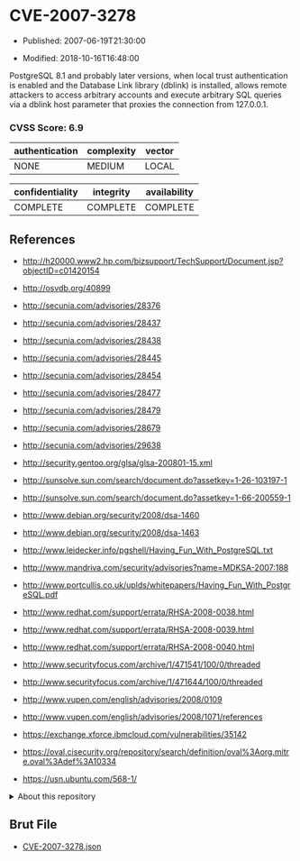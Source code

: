 # CVE-2007-3278

- Published: 2007-06-19T21:30:00

- Modified: 2018-10-16T16:48:00

PostgreSQL 8.1 and probably later versions, when local trust authentication is enabled and the Database Link library (dblink) is installed, allows remote attackers to access arbitrary accounts and execute arbitrary SQL queries via a dblink host parameter that proxies the connection from 127.0.0.1.

### CVSS Score: **6.9**

| authentication | complexity | vector |
| --- | --- | --- |
| NONE | MEDIUM | LOCAL |

| confidentiality | integrity | availability |
| --- | --- | --- |
| COMPLETE | COMPLETE | COMPLETE |

## References

* http://h20000.www2.hp.com/bizsupport/TechSupport/Document.jsp?objectID=c01420154

* http://osvdb.org/40899

* http://secunia.com/advisories/28376

* http://secunia.com/advisories/28437

* http://secunia.com/advisories/28438

* http://secunia.com/advisories/28445

* http://secunia.com/advisories/28454

* http://secunia.com/advisories/28477

* http://secunia.com/advisories/28479

* http://secunia.com/advisories/28679

* http://secunia.com/advisories/29638

* http://security.gentoo.org/glsa/glsa-200801-15.xml

* http://sunsolve.sun.com/search/document.do?assetkey=1-26-103197-1

* http://sunsolve.sun.com/search/document.do?assetkey=1-66-200559-1

* http://www.debian.org/security/2008/dsa-1460

* http://www.debian.org/security/2008/dsa-1463

* http://www.leidecker.info/pgshell/Having_Fun_With_PostgreSQL.txt

* http://www.mandriva.com/security/advisories?name=MDKSA-2007:188

* http://www.portcullis.co.uk/uplds/whitepapers/Having_Fun_With_PostgreSQL.pdf

* http://www.redhat.com/support/errata/RHSA-2008-0038.html

* http://www.redhat.com/support/errata/RHSA-2008-0039.html

* http://www.redhat.com/support/errata/RHSA-2008-0040.html

* http://www.securityfocus.com/archive/1/471541/100/0/threaded

* http://www.securityfocus.com/archive/1/471644/100/0/threaded

* http://www.vupen.com/english/advisories/2008/0109

* http://www.vupen.com/english/advisories/2008/1071/references

* https://exchange.xforce.ibmcloud.com/vulnerabilities/35142

* https://oval.cisecurity.org/repository/search/definition/oval%3Aorg.mitre.oval%3Adef%3A10334

* https://usn.ubuntu.com/568-1/

<details>
<summary>About this repository</summary> 

  This repository is part of the project [Live Hack CVE](https://github.com/Live-Hack-CVE). Main website can be found [www.live-hack.org](https://www.live-hack.org) 
  
  Made by [Sn0wAlice](https://github.com/Sn0wAlice) for the people that care about security and need to have a feed of the latest CVEs. Hope you enjoy it, don't forget to star the repo and follow me on [Twitter](https://twitter.com/Sn0wAlice) and [Github](https://github.com/Sn0wAlice). And that is my [personnal website](https://www.alice-snow.me/)

  - [Home Page](https://github.com/Live-Hack-CVE)
  - [Framework](https://github.com/Live-Hack-CVE/cve-framework)
  - [CVE database](https://github.com/Live-Hack-CVE/full_database)
  - [Changelog](https://github.com/Live-Hack-CVE/Changelog)
</details>

## Brut File

* [CVE-2007-3278.json](https://raw.githubusercontent.com/Live-Hack-CVE/full_database/main/cves/2007/CVE-2007-3278.json)


